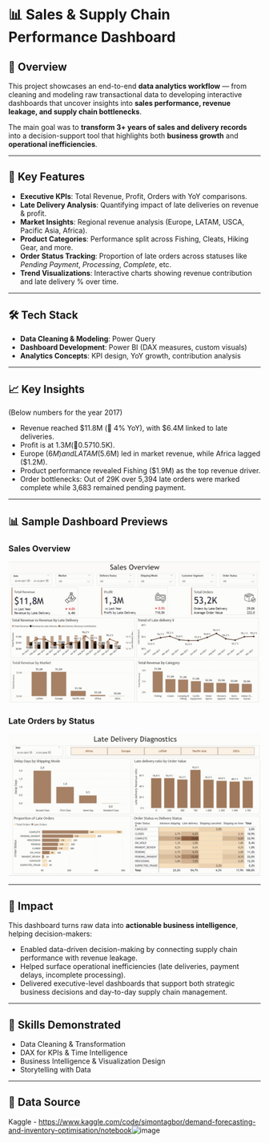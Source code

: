 # 📊 Sales & Supply Chain Performance Dashboard

## 🔎 Overview
This project showcases an end-to-end **data analytics workflow** — from cleaning and modeling raw transactional data to developing interactive dashboards that uncover insights into **sales performance, revenue leakage, and supply chain bottlenecks**.  

The main goal was to **transform 3+ years of sales and delivery records** into a decision-support tool that highlights both **business growth** and **operational inefficiencies**.  

---

## 🚀 Key Features
- **Executive KPIs**: Total Revenue, Profit, Orders with YoY comparisons.  
- **Late Delivery Analysis**: Quantifying impact of late deliveries on revenue & profit.  
- **Market Insights**: Regional revenue analysis (Europe, LATAM, USCA, Pacific Asia, Africa).  
- **Product Categories**: Performance split across Fishing, Cleats, Hiking Gear, and more.  
- **Order Status Tracking**: Proportion of late orders across statuses like *Pending Payment*, *Processing*, *Complete*, etc.  
- **Trend Visualizations**: Interactive charts showing revenue contribution and late delivery % over time.  

---

## 🛠️ Tech Stack
- **Data Cleaning & Modeling**: Power Query  
- **Dashboard Development**: Power BI (DAX measures, custom visuals)  
- **Analytics Concepts**: KPI design, YoY growth, contribution analysis  

---

## 📈 Key Insights
(Below numbers for the year 2017)

- Revenue reached $11.8M (🔻 4% YoY), with $6.4M linked to late deliveries.
- Profit is at $1.3M ( 🔻0.5% YoY), though delayed shipments contributed significantly ($710.5K).
- Europe ($6M) and LATAM ($5.6M) led in market revenue, while Africa lagged ($1.2M).
- Product performance revealed Fishing ($1.9M) as the top revenue driver.
- Order bottlenecks: Out of 29K over 5,394 late orders were marked complete while 3,683 remained pending payment.

---

## 📊 Sample Dashboard Previews
### Sales Overview
![Sales Overview](source/page1_Veera.jpg)

### Late Orders by Status
![Proportion of Late Orders](source/page2_Veera.jpg)

---

## 🎯 Impact
This dashboard turns raw data into **actionable business intelligence**, helping decision-makers:  
- Enabled data-driven decision-making by connecting supply chain performance with revenue leakage.
- Helped surface operational inefficiencies (late deliveries, payment delays, incomplete processing).
- Delivered executive-level dashboards that support both strategic business decisions and day-to-day supply chain management. 

---

## 🔑 Skills Demonstrated
- Data Cleaning & Transformation  
- DAX for KPIs & Time Intelligence  
- Business Intelligence & Visualization Design  
- Storytelling with Data  

---
## 📅 Data Source
Kaggle - https://www.kaggle.com/code/simontagbor/demand-forecasting-and-inventory-optimisation/notebook<img width="466" height="38" alt="image" src="https://github.com/user-attachments/assets/c2de62df-feeb-4d92-bf2b-6f4bea489020" />

